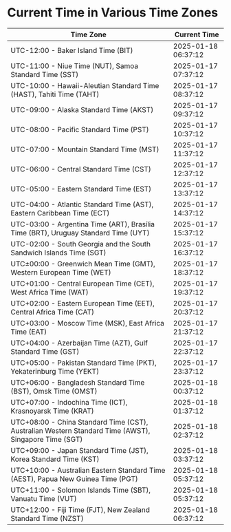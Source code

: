 # Current Time in Various Time Zones

| Time Zone | Current Time |
|-----------|--------------|
| UTC-12:00 - Baker Island Time (BIT) | 2025-01-18 06:37:12 |
| UTC-11:00 - Niue Time (NUT), Samoa Standard Time (SST) | 2025-01-17 07:37:12 |
| UTC-10:00 - Hawaii-Aleutian Standard Time (HAST), Tahiti Time (TAHT) | 2025-01-17 08:37:12 |
| UTC-09:00 - Alaska Standard Time (AKST) | 2025-01-17 09:37:12 |
| UTC-08:00 - Pacific Standard Time (PST) | 2025-01-17 10:37:12 |
| UTC-07:00 - Mountain Standard Time (MST) | 2025-01-17 11:37:12 |
| UTC-06:00 - Central Standard Time (CST) | 2025-01-17 12:37:12 |
| UTC-05:00 - Eastern Standard Time (EST) | 2025-01-17 13:37:12 |
| UTC-04:00 - Atlantic Standard Time (AST), Eastern Caribbean Time (ECT) | 2025-01-17 14:37:12 |
| UTC-03:00 - Argentina Time (ART), Brasília Time (BRT), Uruguay Standard Time (UYT) | 2025-01-17 15:37:12 |
| UTC-02:00 - South Georgia and the South Sandwich Islands Time (SGT) | 2025-01-17 16:37:12 |
| UTC±00:00 - Greenwich Mean Time (GMT), Western European Time (WET) | 2025-01-17 18:37:12 |
| UTC+01:00 - Central European Time (CET), West Africa Time (WAT) | 2025-01-17 19:37:12 |
| UTC+02:00 - Eastern European Time (EET), Central Africa Time (CAT) | 2025-01-17 20:37:12 |
| UTC+03:00 - Moscow Time (MSK), East Africa Time (EAT) | 2025-01-17 21:37:12 |
| UTC+04:00 - Azerbaijan Time (AZT), Gulf Standard Time (GST) | 2025-01-17 22:37:12 |
| UTC+05:00 - Pakistan Standard Time (PKT), Yekaterinburg Time (YEKT) | 2025-01-17 23:37:12 |
| UTC+06:00 - Bangladesh Standard Time (BST), Omsk Time (OMST) | 2025-01-18 00:37:12 |
| UTC+07:00 - Indochina Time (ICT), Krasnoyarsk Time (KRAT) | 2025-01-18 01:37:12 |
| UTC+08:00 - China Standard Time (CST), Australian Western Standard Time (AWST), Singapore Time (SGT) | 2025-01-18 02:37:12 |
| UTC+09:00 - Japan Standard Time (JST), Korea Standard Time (KST) | 2025-01-18 03:37:12 |
| UTC+10:00 - Australian Eastern Standard Time (AEST), Papua New Guinea Time (PGT) | 2025-01-18 05:37:12 |
| UTC+11:00 - Solomon Islands Time (SBT), Vanuatu Time (VUT) | 2025-01-18 05:37:12 |
| UTC+12:00 - Fiji Time (FJT), New Zealand Standard Time (NZST) | 2025-01-18 06:37:12 |
